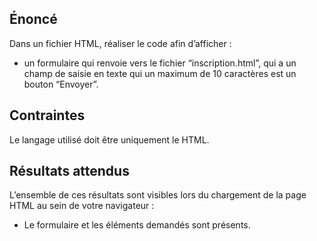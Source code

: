 ## Énoncé

Dans un fichier HTML, réaliser le code afin d’afficher :

- un formulaire qui renvoie vers le fichier “inscription.html”, qui a un champ de saisie en texte qui un maximum de 10 caractères est un bouton “Envoyer”.

## Contraintes

Le langage utilisé doit être uniquement le HTML.

## Résultats attendus

L’ensemble de ces résultats sont visibles lors du chargement de la page HTML au sein de votre navigateur :

- Le formulaire et les éléments demandés sont présents.